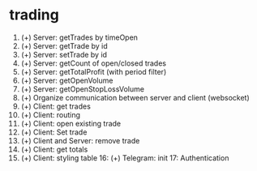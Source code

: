 # trading

1. (+) Server: getTrades by timeOpen
2. (+) Server: getTrade by id
3. (+) Server: setTrade by id
4. (+) Server: getCount of open/closed trades
5. (+) Server: getTotalProfit (with period filter)
6. (+) Server: getOpenVolume
7. (+) Server: getOpenStopLossVolume
8. (+) Organize communication between server and client (websocket)
9. (+) Client: get trades
10. (+) Client: routing
11. (+) Client: open existing trade
12. (+) Client: Set trade
13. (+) Client and Server: remove trade
14. (+) Client: get totals
15. (+) Client: styling table
16: (+) Telegram: init
17: Authentication